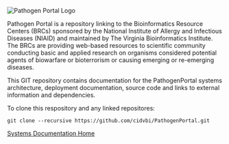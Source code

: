 ![Pathogen Portal Logo](/cidvbi/PathogenPortal/wiki/logo.png)

Pathogen Portal is a repository linking to the Bioinformatics Resource Centers (BRCs) sponsored by the National Institute of Allergy and Infectious Diseases (NIAID) and maintained by The Virginia Bioinformatics Institute. The BRCs are providing web-based resources to scientific community conducting basic and applied research on organisms considered potential agents of biowarfare or bioterrorism or causing emerging or re-emerging diseases.

This GIT repository contains documentation for the PathogenPortal systems architecture, deployment documentation, source code and links to external information and dependencies.

To clone this respository and any linked repositores:

    git clone --recursive https://github.com/cidvbi/PathogenPortal.git

[Systems Documentation Home](/cidvbi/PathogenPortal/wiki)



